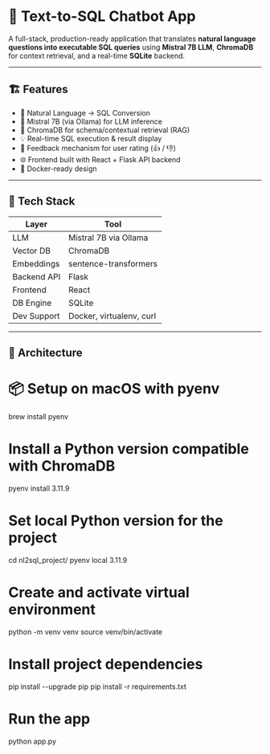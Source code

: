 # 🧠 Text-to-SQL Chatbot App

A full-stack, production-ready application that translates **natural language questions into executable SQL queries** using **Mistral 7B LLM**, **ChromaDB** for context retrieval, and a real-time **SQLite** backend.

---

## 🏗️ Features

- 🔎 Natural Language → SQL Conversion
- 🧠 Mistral 7B (via Ollama) for LLM inference
- 🔁 ChromaDB for schema/contextual retrieval (RAG)
- 💡 Real-time SQL execution & result display
- 🧩 Feedback mechanism for user rating (👍 / 👎)
- 🌐 Frontend built with React + Flask API backend
- 🐳 Docker-ready design

---

## 🧱 Tech Stack

| Layer        | Tool                      |
|--------------|---------------------------|
| LLM          | Mistral 7B via Ollama     |
| Vector DB    | ChromaDB                  |
| Embeddings   | sentence-transformers     |
| Backend API  | Flask                     |
| Frontend     | React                     |
| DB Engine    | SQLite                    |
| Dev Support  | Docker, virtualenv, curl  |

---

## 📐 Architecture


# 📦 Setup on macOS with pyenv
brew install pyenv

# Install a Python version compatible with ChromaDB
pyenv install 3.11.9

# Set local Python version for the project
cd nl2sql_project/
pyenv local 3.11.9

# Create and activate virtual environment
python -m venv venv
source venv/bin/activate

# Install project dependencies
pip install --upgrade pip
pip install -r requirements.txt

# Run the app
python app.py
